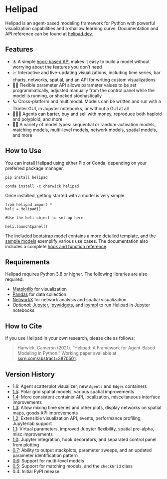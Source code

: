 # Helipad

Helipad is an agent-based modeling framework for Python with powerful visualization capabilities and a shallow learning curve. Documentation and API reference can be found at [helipad.dev](https://helipad.dev).

## Features

* ⚓️ A simple [hook-based API](https://helipad.dev/glossary/hooks/) makes it easy to build a model without worrying about the features you don’t need
* 📈 Interactive and live-updating visualizations, including time series, bar charts, networks, spatial, and an API for writing custom visualizations
* 👋🏻 Flexible parameter API allows parameter values to be set programmatically, adjusted manually from the control panel while the model is running, or shocked stochastically
* 🪐 Cross-platform and multimodal. Models can be written and run with a Tkinter GUI, in Jupyter notebooks, or without a GUI at all
* 🤹🏻‍♂️ Agents can barter, buy and sell with money, reproduce both haploid and polyploid, and more
* 🕺🏻 A variety of model types: sequential or random-activation models, matching models, multi-level models, network models, spatial models, and more

## How to Use

You can install Helipad using either Pip or Conda, depending on your preferred package manager.

	pip install helipad
 
	conda install -c charwick helipad

Once installed, getting started with a model is very simple. 

	from helipad import *
	heli = Helipad()
	
	#Use the heli object to set up here
	
	heli.launchCpanel()

The included [bootstrap model](https://github.com/charwick/helipad/blob/master/sample-models/bootstrap.py) contains a more detailed template, and the [sample models](https://github.com/charwick/helipad/tree/master/sample-models) exemplify various use cases. The documentation also includes a complete [hook and function reference](https://helipad.dev/functions/).

## Requirements

Helipad requires Python 3.8 or higher. The following libraries are also required:

* [Matplotlib](https://matplotlib.org/) for visualization
* [Pandas](https://pandas.pydata.org/) for data collection
* [NetworkX](http://networkx.github.io/) for network analysis and spatial visualization
* _Optional:_ [Jupyter](https://jupyter.org/), [Ipywidgets](https://pypi.org/project/ipywidgets/), and [ipympl](https://github.com/matplotlib/ipympl) to run Helipad in Jupyter notebooks

## How to Cite

If you use Helipad in your own research, please cite as follows:

> Harwick, Cameron (2021). “Helipad: A Framework for Agent-Based Modeling in Python.” Working paper available at [ssrn.com/abstract=3870501](https://ssrn.com/abstract=3870501). 

## Version History

* 1.6: Agent scatterplot visualizer, new `Agents` and `Edges` containers
* [1.5](https://helipad.dev/2023/01/helipad-1-5/): Polar grid spatial models, various spatial improvements
* [1.4](https://helipad.dev/2022/07/helipad-1-4/): More consistent container API, localization, miscellaneous interface improvements
* [1.3](https://helipad.dev/2021/06/helipad-1-3/): Allow mixing time series and other plots, display networks on spatial maps, goods API improvements
* [1.2](https://helipad.dev/2021/02/helipad-1-2/): Extensible visualization API, events, performance profiling, Jupyterlab support
* [1.1](https://helipad.dev/2020/10/helipad-1-1/): Virtual parameters, improved Jupyter flexibility, spatial pre-alpha, misc improvements
* [1.0](https://helipad.dev/2020/08/helipad-1-0/): Jupyter integration, hook decorators, and separated control panel from plotting
* [0.7](https://helipad.dev/2020/06/helipad-0-7/): Ability to output stackplots, parameter sweeps, and an updated parameter identification pattern
* [0.6](https://helipad.dev/2020/05/helipad-0-6/): Support for multi-level models
* [0.5](https://helipad.dev/2020/03/helipad-0-5/): Support for matching models, and the `checkGrid` class
* 0.4: Initial PyPI release